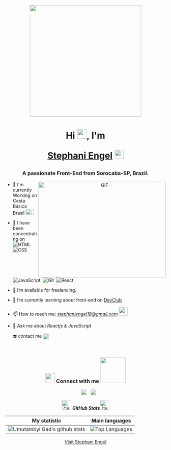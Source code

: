 <p align="Center" ><img src="https://camo.githubusercontent.com/3b7c592ede97b6138ffd4b1cc1541c2f3b11fd39/687474703a2f2f33312e6d656469612e74756d626c722e636f6d2f31376665613932306666333665663466356238373764353231366137616164392f74756d626c725f6d6f39786a65387a5a34317163626975666f315f313238302e676966" height="350px" width ="350px"></p>


<h1 align="center">Hi <img src="https://github.com/abdoachhoubi/abdoachhoubi/blob/main/gifs/Hi.gif" width="30"/>, I'm <a href="https://github.com/StephaniEngell?tab=repositories/" target="blank">

Stephani Engel</a> <img src="https://emojis.slackmojis.com/emojis/images/1531849430/4246/blob-sunglasses.gif?1531849430" width="28"/></h1>
<h3 align="center">A passionate Front-End from Sorocaba-SP, Brazil.</h3>

<a target="_blank" align="center">
  <img align="right" top="500" height="300" width="400" alt="GIF" src="https://media1.giphy.com/media/LMcB8XospGZO8UQq87/giphy.gif?cid=790b7611e3bedb4536004cc7ade9e59f3d12778b2d1f06e1&rid=giphy.gif&ct=g"/>
</a>


- 🔭 I'm currently Working on Cesta Básica Brasil <img src="https://cdn.jsdelivr.net/npm/country-flag-emoji-json@2.0.0/dist/images/BR.svg" width="25" height="18"/>

- 🌱 I have been concentrating on ![HTML](https://img.shields.io/badge/-HTML-05122A?style=flat&logo=HTML5)&nbsp; ![CSS](https://img.shields.io/badge/-CSS-05122A?style=flat&logo=CSS3&logoColor=1572B6)&nbsp; ![JavaScript](https://img.shields.io/badge/-JavaScript-05122A?style=flat&logo=javascript)&nbsp; ![Git](https://img.shields.io/badge/-Git-05122A?style=flat&logo=git)&nbsp; ![React](https://img.shields.io/badge/-React-05122A?style=flat&logo=react)

- 🤝 I’m available for freelancing.

- 🌱 I’m currently learning about front-end on <a href="https://plataforma.devclub.com.br/area/vitrine" target="blank">DevClub</a>

- 📫 How to reach me: *stephaniengel18@gmail.com*  <img src="https://user-images.githubusercontent.com/5679180/79618120-0daffb80-80be-11ea-819e-d2b0fa904d07.gif" width="27px">

- 💬 Ask me about *Reactjs & JavaScript*
  <summary>☎️ contact me
        <a href="#" target="blank"><img align="center"
         src="https://img.shields.io/badge/whatsapp-4B7F1.svg?style=for-the-badge&logo=whatsapp&logoColor=white"
         alt="azzar" height="18"/></a></summary>

<br/>
<h3 align="center" > <img src="https://media.giphy.com/media/iY8CRBdQXODJSCERIr/giphy.gif" width="30" height="30"/>&nbsp;Connect with me <img src='https://raw.githubusercontent.com/ShahriarShafin/ShahriarShafin/main/Assets/handshake.gif' width="80px"/> </h3>
<div align="center"  class="icons-social" style="margin-left: 10px;">
<a style="margin-left: 10px;"  target="_blank" href="https://www.linkedin.com/in/stephani-engel/">
<img src="https://img.icons8.com/doodle/40/000000/linkedin--v2.png"></a>
<a style="margin-left: 10px;" target="_blank" href="https://www.instagram.com/stephaniengel/">
<img src="https://img.icons8.com/doodle/40/000000/instagram-new--v2.png"></a>
</div>

<p align="center">

<p  align="center">
 <img src="https://media.giphy.com/media/8UHRm5oY4k4FDxq5QG/giphy.gif" width="30px" alt="GitHub-Status"/>&nbsp;<i><b>GitHub Stats</b></i><img src="https://media.giphy.com/media/8UHRm5oY4k4FDxq5QG/giphy.gif" width="30px" alt="GitHub-Status"/>
 </p>
 

 

| My statistic                                                                                                                                                            | Main languages                                                                                                                                                                     |
| ------------------------------------------------------------------------------------------------------------------------------------------------------------------------ | ---------------------------------------------------------------------------------------------------------------------------------------------------------------------------------- |
| ![Umutambyi Gad's github stats](https://github-readme-stats.vercel.app/api?username=StephaniEngell&show_icons=true&hide_border=true&count_private=true&theme=radical) | ![Top Languages](https://github-readme-stats.vercel.app/api/top-langs/?username=StephaniEngell&langs_count=10&count_private=true&hide_border=true&theme=radical&layout=compact) |


<p align="center">
	<a href="https://stephani-engel.netlify.app/">Visit Stephani Engel</a>
</p>

